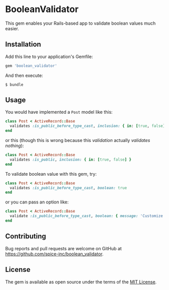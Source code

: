 # BooleanValidator

This gem enables your Rails-based app to validate boolean values much easier.


## Installation

Add this line to your application's Gemfile:

```ruby
gem 'boolean_validator'
```

And then execute:

    $ bundle


## Usage

You would have implemented a `Post` model like this:

```ruby
class Post < ActiveRecord::Base
  validates :is_public_before_type_cast, inclusion: { in: [true, false] }
end
```

or this (though this is wrong because this *validation* actually *validates nothing*):

```ruby
class Post < ActiveRecord::Base
  validates :is_public, inclusion: { in: [true, false] }
end
```


To validate boolean value with this gem, try:

```ruby
class Post < ActiveRecord::Base
  validates :is_public_before_type_cast, boolean: true
end
```

or you can pass an option like:

```ruby
class Post < ActiveRecord::Base
  validate :is_public_before_type_cast, boolean: { message: 'Customize your error message' }
end
```


## Contributing

Bug reports and pull requests are welcome on GitHub at https://github.com/spice-inc/boolean_validator.

## License

The gem is available as open source under the terms of the [MIT License](https://opensource.org/licenses/MIT).
